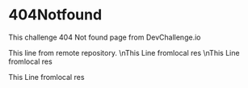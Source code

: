 # 404Notfound
This challenge 404 Not found page from DevChallenge.io


This line from remote repository.
\nThis Line fromlocal res
\nThis Line fromlocal res

This Line fromlocal res
